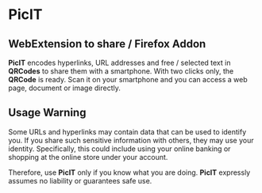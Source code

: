 # PicIT
## WebExtension to share / Firefox Addon

**PicIT** encodes hyperlinks, URL addresses and free / selected text in
**QRCodes** to share them with a smartphone. With two clicks only, the
**QRCode** is ready. Scan it on your smartphone and you can access a web page,
document or image directly.

## Usage Warning
Some URLs and hyperlinks may contain data that can be used to identify you.
If you share such sensitive information with others, they may use your identity.
Specifically, this could include using your online banking or shopping at the
online store under your account.

Therefore, use **PicIT** only if you know what
you are doing. **PicIT** expressly assumes no liability or guarantees safe use.

